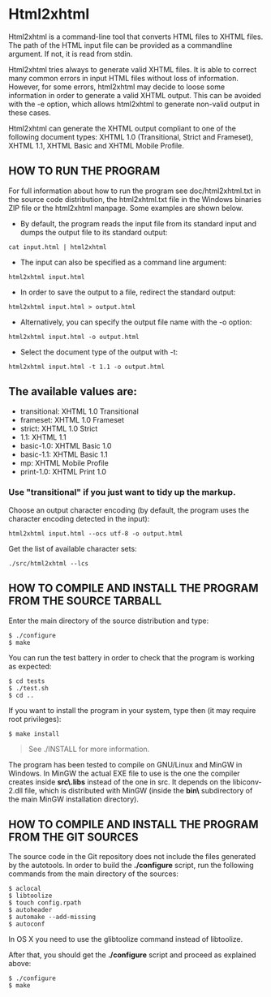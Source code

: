 # Html2xhtml

Html2xhtml is a command-line tool that converts HTML files to XHTML
files. The path of the HTML input file can be provided as a
commandline argument. If not, it is read from stdin.

Html2xhtml tries always to generate valid XHTML files. It is able to
correct many common errors in input HTML files without loss of
information. However, for some errors, html2xhtml may decide to loose some
information in order to generate a valid XHTML output. This can be
avoided with the -e option, which allows html2xhtml to generate
non-valid output in these cases.

Html2xhtml can generate the XHTML output compliant to one of the
following document types: XHTML 1.0 (Transitional, Strict and Frameset),
XHTML 1.1, XHTML Basic and XHTML Mobile Profile.

## HOW TO RUN THE PROGRAM

For full information about how to run the program
see doc/html2xhtml.txt in the source code distribution,
the html2xhtml.txt file in the Windows binaries ZIP file
or the html2xhtml manpage. Some examples are shown below.

- By default, the program reads the input file from its standard input
and dumps the output file to its standard output:

```
cat input.html | html2xhtml
```

- The input can also be specified as a command line argument:

```
html2xhtml input.html
```

- In order to save the output to a file, redirect the standard output:

```
html2xhtml input.html > output.html
```

- Alternatively, you can specify the output file name with the -o option:

```
html2xhtml input.html -o output.html
```

- Select the document type of the output with -t:

```
html2xhtml input.html -t 1.1 -o output.html
```

## The available values are:

- transitional: XHTML 1.0 Transitional
- frameset: XHTML 1.0 Frameset
- strict: XHTML 1.0 Strict
- 1.1: XHTML 1.1
- basic-1.0: XHTML Basic 1.0
- basic-1.1: XHTML Basic 1.1
- mp: XHTML Mobile Profile
- print-1.0: XHTML Print 1.0

### Use "transitional" if you just want to tidy up the markup.

Choose an output character encoding (by default, the program uses the character encoding detected in the input):

```
html2xhtml input.html --ocs utf-8 -o output.html
```

Get the list of available character sets:

```
./src/html2xhtml --lcs
```


## HOW TO COMPILE AND INSTALL THE PROGRAM FROM THE SOURCE TARBALL

Enter the main directory of the source distribution and type:

```
$ ./configure
$ make
```

You can run the test battery in order to check that the program is
working as expected:

```
$ cd tests
$ ./test.sh
$ cd ..
```

If you want to install the program in your system, type then (it may
require root privileges):

```
$ make install
```

> See ./INSTALL for more information.

The program has been tested to compile on GNU/Linux and MinGW in Windows.
In MinGW the actual EXE file to use is the one the compiler creates
inside **src\\.libs** instead of the one in src\. It depends on the
libiconv-2.dll file, which is distributed with MinGW
(inside the **bin\\** subdirectory of the main MinGW installation directory).


## HOW TO COMPILE AND INSTALL THE PROGRAM FROM THE GIT SOURCES


The source code in the Git repository does not include the files generated by the autotools. In order to build the **./configure** script, run the following commands from the main directory of the sources:

```
$ aclocal
$ libtoolize
$ touch config.rpath
$ autoheader
$ automake --add-missing
$ autoconf
```

In OS X you need to use the glibtoolize command instead of libtoolize.

After that, you should get the **./configure** script and proceed as
explained above:

```
$ ./configure
$ make
```
